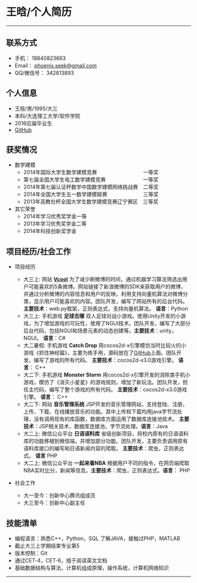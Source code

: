 # 王晗/个人简历

 

---
## 联系方式 ##

 - 手机： 18840823663
 - Email： phoenix.seek@gmail.com
 - QQ/微信号： 342813893

## 个人信息 ##

 - 王晗/男/1995/大三
 - 本科/大连理工大学/软件学院
 - 2016应届毕业生
 - [GitHub][1] 


## 获奖情况 ##

 - 数学建模
     - 2014年国际大学生数学建模竞赛&emsp;&emsp;&emsp;&emsp;&emsp;&emsp;&emsp;&emsp;&emsp;一等奖
     - 第七届全国大学生电工数学建模竞赛&emsp;&emsp;&emsp;&emsp;&emsp;&emsp;&emsp; 一等奖
     - 2014年第七届认证杯数学中国数学建模网络挑战赛&emsp;二等奖
     - 2014年全国大学生五一数学建模联赛&emsp;&emsp;&emsp;&emsp;&emsp;&emsp;&emsp;三等奖
     - 2013年高教社杯全国大学生数学建模竞赛辽宁赛区&emsp;三等奖
 - 其它荣誉
    - 2014年学习优秀奖学金一等
    - 2013年学习优秀奖学金二等
    - 2014年科技创新奖学金

## 项目经历/社会工作 ##
 - 项目经历
    - 大三上: 网站 **[Vcool][3]** 为了减少刷微博的时间，通过机器学习算法筛选出用户可能喜欢的5条微博。网站链接了新浪微博的SDK来获取用户的微博，并通过分析微博的内容信息和用户的反映，利用支持向量机算法对微博分类，显示用户可能喜欢的内容。团队开发，编写了网站所有的后台代码。**主要技术**：web.py框架，正则表达式，支持向量机算法。 **语言**：Python
    - 大三上: 手机游戏 **足球去哪** 双人足球对战小游戏。使用Unity开发的小游戏，为了增加游戏的可玩性，使用了NGUI技术。团队开发，编写了大部分后台代码，包括NGUI和场景元素的动态创建等。**主要技术**：unity，NGUI。 **语言**：C#
    - 大二暑假: 手机游戏 **Catch Drop** 用cocos2d-x引擎模仿当时比较火的小游戏《抓住神经猫》，主要为练手用，源码放在了[GitHub][2]上面。团队开发，编写了游戏的所有代码。 **主要技术**：cocos2d-x3.0游戏引擎。 **语言**： C++
    - 大二下: 手机游戏 **Monster Storm** 用cocos2d-x引擎开发的消除类手机小游戏，模仿了《消灭小星星》的游戏规则，增加了新玩法。团队开发，担任主代码，编写了整个游戏的所有代码。 **主要技术**：cocos2d-x3.0游戏引擎。 **语言**： C++
    - 大二下: 网站 **音乐管理系统** JSP开发的音乐管理网站，支持登陆、注册，上传、下载、在线播放音乐的功能。其中上传和下载均用java字节流处理，没有调用现有的库函数，数据库方面运用了数据库连接池技术。 **主要技术**：JSP相关技术，数据库连接池，字节流处理。**语言**：Java
    - 大二上: 微信公众平台 **日语语料库** 省级创新项目，将校内原有的日语语料库的功能移植到微信端，并增加部分功能。团队开发，主要负责调用原有语料库接口的编写和日语新闻内容的爬取。 **主要技术**：爬虫，正则表达式。 **语言** PHP
    - 大二上: 微信公众平台 **一起来看NBA** 根据用户不同的指令，在网页端爬取NBA实时比分，新闻等信息。**主要技术**：爬虫，正则表达式。**语言**： PHP

 - 社会工作
     - 大一至今：创新中心腾讯组成员
     - 大三至今：创新中心副主任

## 技能清单 ##

 - 编程语言：熟悉C++，Python，SQL 了解JAVA，接触过PHP，MATLAB
 - 截止大三上学期结束专业第5
 - 版本控制：Git
 - 通过CET-4，CET-6，擅于阅读英文文档
 - 基础数据结构与算法，计算机组成原理，操作系统，计算机网络知识

----------
     

     
 


  [1]: https://github.com/D-W-
  [2]: https://github.com/D-W-/Classes
  [3]: http://vcoool.sinaapp.com/
